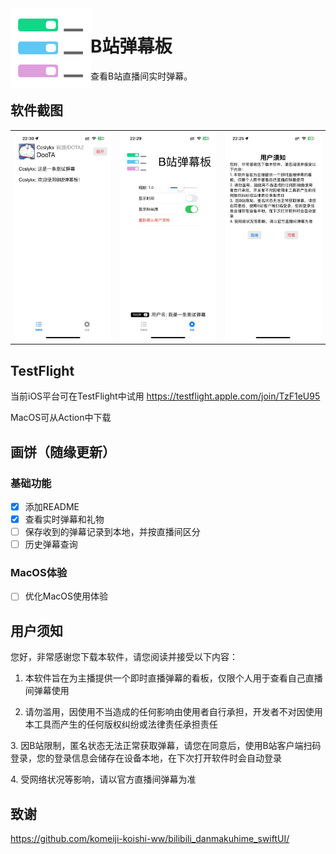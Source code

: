 <img width="128px" src="res/icon.svg" align="left"/>

# B站弹幕板

查看B站直播间实时弹幕。



## 软件截图

<table>
<tr>
    <td> <img src="asset/example.jpeg">
    <td> <img src="asset/setting_view.jpeg">
    <td> <img src="asset/user_agreements.jpeg">
</table>



## TestFlight

当前iOS平台可在TestFlight中试用 https://testflight.apple.com/join/TzF1eU95

MacOS可从Action中下载



## 画饼（随缘更新）

### 基础功能

- [x] 添加README
- [x] 查看实时弹幕和礼物
- [ ] 保存收到的弹幕记录到本地，并按直播间区分
- [ ] 历史弹幕查询

### MacOS体验

- [ ] 优化MacOS使用体验



## 用户须知

您好，非常感谢您下载本软件，请您阅读并接受以下内容：

1. 本软件旨在为主播提供一个即时直播弹幕的看板，仅限个人用于查看自己直播间弹幕使用

2. 请勿滥用，因使用不当造成的任何影响由使用者自行承担，开发者不对因使用本工具而产生的任何版权纠纷或法律责任承担责任

​3. 因B站限制，匿名状态无法正常获取弹幕，请您在同意后，使用B站客户端扫码登录，您的登录信息会储存在设备本地，在下次打开软件时会自动登录

​4. 受网络状况等影响，请以官方直播间弹幕为准



## 致谢

https://github.com/komeiji-koishi-ww/bilibili_danmakuhime_swiftUI/
